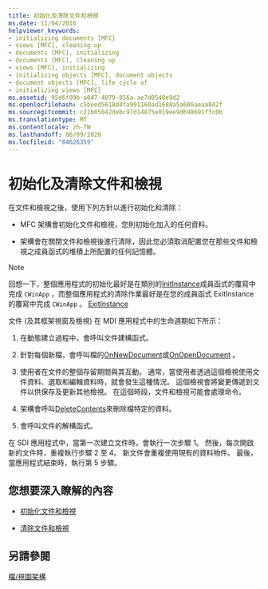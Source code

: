 ```yaml
---
title: 初始化及清除文件和檢視
ms.date: 11/04/2016
helpviewer_keywords:
- initializing documents [MFC]
- views [MFC], cleaning up
- documents [MFC], initializing
- documents [MFC], cleaning up
- views [MFC], initializing
- initializing objects [MFC], document objects
- document objects [MFC], life cycle of
- initializing views [MFC]
ms.assetid: 95d6f09b-a047-4079-856a-ae7d0548e9d2
ms.openlocfilehash: c5beed5618d4fa991160ad1688a5a686aeaa842f
ms.sourcegitcommit: c21b05042debc97d14875e019ee9d698691ffc0b
ms.translationtype: MT
ms.contentlocale: zh-TW
ms.lasthandoff: 06/09/2020
ms.locfileid: "84626359"
---
```

# <a name="initializing-and-cleaning-up-documents-and-views"></a>初始化及清除文件和檢視

在文件和檢視之後，使用下列方針以進行初始化和清除：

- MFC 架構會初始化文件和檢視，您則初始化加入的任何資料。

- 架構會在關閉文件和檢視後進行清除，因此您必須取消配置您在那些文件和檢視之成員函式的堆積上所配置的任何記憶體。

> [!NOTE]
> 回想一下，整個應用程式的初始化最好是在類別的[InitInstance](reference/cwinapp-class.md#initinstance)成員函式的覆寫中完成 `CWinApp` ，而整個應用程式的清除作業最好是在您的成員函式 ExitInstance 的覆寫中完成 `CWinApp` 。 [ExitInstance](reference/cwinapp-class.md#exitinstance)

文件 (及其框架視窗及檢視) 在 MDI 應用程式中的生命週期如下所示：

1. 在動態建立過程中，會呼叫文件建構函式。

1. 針對每個新檔，會呼叫檔的[OnNewDocument](reference/cdocument-class.md#onnewdocument)或[OnOpenDocument](reference/cdocument-class.md#onopendocument) 。

1. 使用者在文件的整個存留期間與其互動。 通常，當使用者透過這個檢視使用文件資料、選取和編輯資料時，就會發生這種情況。 這個檢視會將變更傳遞到文件以供保存及更新其他檢視。 在這個時段，文件和檢視可能會處理命令。

1. 架構會呼叫[DeleteContents](reference/cdocument-class.md#deletecontents)來刪除檔特定的資料。

1. 會呼叫文件的解構函式。

在 SDI 應用程式中，當第一次建立文件時，會執行一次步驟 1。 然後，每次開啟新的文件時，重複執行步驟 2 至 4。 新文件會重複使用現有的資料物件。 最後，當應用程式結束時，執行第 5 步驟。

## <a name="what-do-you-want-to-know-more-about"></a>您想要深入瞭解的內容

- [初始化文件和檢視](initializing-documents-and-views.md)

- [清除文件和檢視](cleaning-up-documents-and-views.md)

## <a name="see-also"></a>另請參閱

[檔/視圖架構](document-view-architecture.md)

